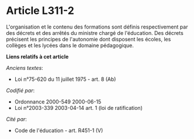 # Article L311-2

L'organisation et le contenu des formations sont définis respectivement par des décrets et des arrêtés du ministre chargé de
l'éducation. Des décrets précisent les principes de l'autonomie dont disposent les écoles, les collèges et les lycées dans le
domaine pédagogique.

**Liens relatifs à cet article**

_Anciens textes_:

  - Loi n°75-620 du 11 juillet 1975 - art. 8 (Ab)

_Codifié par_:

  - Ordonnance 2000-549 2000-06-15
  - Loi n°2003-339 2003-04-14 art. 1 (loi de ratification)

_Cité par_:

  - Code de l'éducation - art. R451-1 (V)
